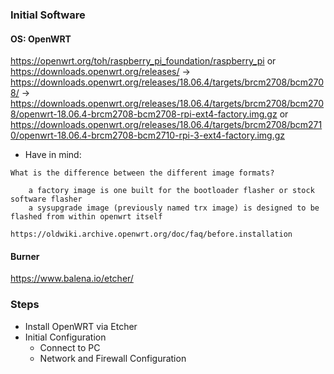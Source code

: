 ### Initial Software

#### OS: OpenWRT
https://openwrt.org/toh/raspberry_pi_foundation/raspberry_pi or https://downloads.openwrt.org/releases/ -> https://downloads.openwrt.org/releases/18.06.4/targets/brcm2708/bcm2708/ -> https://downloads.openwrt.org/releases/18.06.4/targets/brcm2708/bcm2708/openwrt-18.06.4-brcm2708-bcm2708-rpi-ext4-factory.img.gz or https://downloads.openwrt.org/releases/18.06.4/targets/brcm2708/bcm2710/openwrt-18.06.4-brcm2708-bcm2710-rpi-3-ext4-factory.img.gz

* Have in mind:

```
What is the difference between the different image formats?

    a factory image is one built for the bootloader flasher or stock software flasher
    a sysupgrade image (previously named trx image) is designed to be flashed from within openwrt itself
    
https://oldwiki.archive.openwrt.org/doc/faq/before.installation

```

#### Burner
https://www.balena.io/etcher/

### Steps

* Install OpenWRT via Etcher
* Initial Configuration
  - Connect to PC
  - Network and Firewall Configuration
